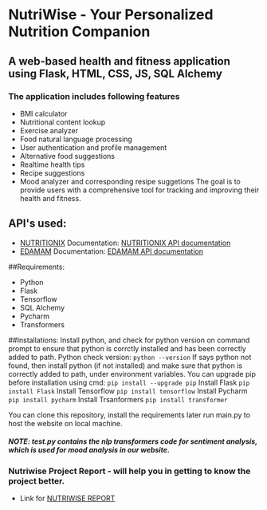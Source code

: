 # NutriWise - Your Personalized Nutrition Companion
## A web-based health and fitness application using **Flask, HTML, CSS, JS, SQL Alchemy**
### The application includes following features
+ BMI calculator
+ Nutritional content lookup
+ Exercise analyzer
+ Food natural language processing
+ User authentication and profile management 
+ Alternative food suggestions
+ Realtime health tips
+ Recipe suggestions
+ Mood analyzer and corresponding resipe suggetions
The goal is to provide users with a comprehensive tool for tracking and improving their health and fitness.
## API's used:
+ [NUTRITIONIX](https://www.nutritionix.com/business/api)
Documentation: [NUTRITIONIX API documentation](https://docs.google.com/document/d/1_q-K-ObMTZvO0qUEAxROrN3bwMujwAN25sLHwJzliK0/edit#heading=h.73n49tgew66c)
+ [EDAMAM](https://www.edamam.com/)
Documentation: [EDAMAM API documentation](https://developer.edamam.com/edamam-docs-nutrition-api)

##Requirements:
+ Python
+ Flask
+ Tensorflow
+ SQL Alchemy
+ Pycharm
+ Transformers

##Installations:
Install python, and check for python version on command prompt to ensure that python is corrctly installed and has been correctly added to path.
Python check version: 
```python --version```
If says python not found, then install python (if not installed) and make sure that python is correctly added to path, under environment variables.
You can upgrade pip before installation using cmd:
```pip install --upgrade pip```
Install Flask
```pip install Flask```
Install Tensorflow
```pip install tensorflow```
Install Pycharm
```pip install pycharm```
Install Trsanformers
```pip install transformer ```

You can clone this repository, install the requirements later run main.py to host the website on local machine.

##### NOTE: test.py contains the nlp transformers code for sentiment analysis, which is used for mood analysis in our website.
 
### Nutriwise Project Report - will help you in getting to know the project better.
+ Link for [NUTRIWISE REPORT](https://docs.google.com/document/d/18zQtsFEqMVgc0tjpWX5bT8t1bDvzpmDX/edit?usp=drive_link&ouid=101026258092539715926&rtpof=true&sd=true)
